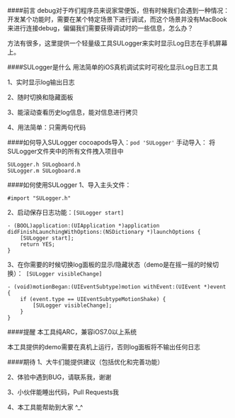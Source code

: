 ####前言
debug对于咋们程序员来说家常便饭，但有时候我们会遇到一种情况：开发某个功能时，需要在某个特定场景下进行调试，而这个场景并没有MacBook来进行连接debug，偏偏我们需要获得调试时的一些信息，怎么办？

方法有很多，这里提供一个轻量级工具SULogger来实时显示Log日志在手机屏幕上。

####SULogger是什么
用法简单的iOS真机调试实时可视化显示Log日志工具

1、实时显示log输出日志

2、随时切换和隐藏面板

3、能滚动查看历史log信息，能对信息进行拷贝

4、用法简单：只需两句代码


####如何导入SULogger
cocoapods导入：```pod 'SULogger'```
手动导入：
将SULogger文件夹中的所有文件拽入项目中
```
SULogger.h SULogboard.h
SULogger.m SULogboard.m
```

####如何使用SULogger
1、导入主头文件：
```
#import "SULogger.h"
```
2、启动保存日志功能：```[SULogger start]```
```
- (BOOL)application:(UIApplication *)application didFinishLaunchingWithOptions:(NSDictionary *)launchOptions {
    [SULogger start];
    return YES;
}
```
3、在你需要的时候切换log面板的显示/隐藏状态（demo是在摇一摇的时候切换）：``` [SULogger visibleChange]```
```
- (void)motionBegan:(UIEventSubtype)motion withEvent:(UIEvent *)event {
    if (event.type == UIEventSubtypeMotionShake) {
        [SULogger visibleChange];
    }
}
```
####提醒
本工具纯ARC，兼容iOS7.0以上系统

本工具提供的demo需要在真机上运行，否则log面板将不输出任何日志

####期待
1、大牛们能提供建议（包括优化和完善功能）

2、体验中遇到BUG，请联系我，谢谢

3、小伙伴能睡出代码，Pull Requests我

4、本工具能帮助到大家 ^_^
